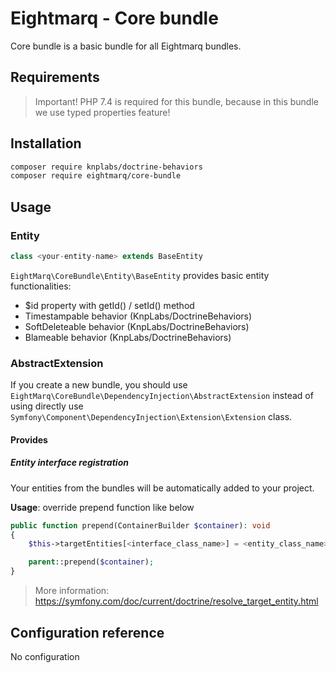 # Eightmarq - Core bundle

Core bundle is a basic bundle for all Eightmarq bundles.

## Requirements

> Important! PHP 7.4 is required for this bundle, because in this bundle we use typed properties feature!

## Installation

```bash
composer require knplabs/doctrine-behaviors
composer require eightmarq/core-bundle
```

## Usage

### Entity 

```php
class <your-entity-name> extends BaseEntity
```

`EightMarq\CoreBundle\Entity\BaseEntity` provides basic entity functionalities:

* $id property with getId() / setId() method
* Timestampable behavior (KnpLabs/DoctrineBehaviors)
* SoftDeleteable behavior (KnpLabs/DoctrineBehaviors)
* Blameable behavior (KnpLabs/DoctrineBehaviors)

### AbstractExtension

If you create a new bundle, you should use `EightMarq\CoreBundle\DependencyInjection\AbstractExtension`
instead of using directly use `Symfony\Component\DependencyInjection\Extension\Extension` class.

#### Provides

##### Entity interface registration

Your entities from the bundles will be automatically added to your project.

**Usage**: override prepend function like below

```php
public function prepend(ContainerBuilder $container): void
{
    $this->targetEntities[<interface_class_name>] = <entity_class_name>;

    parent::prepend($container);
}
```

> More information: https://symfony.com/doc/current/doctrine/resolve_target_entity.html

## Configuration reference

No configuration